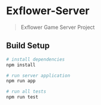 # Exflower-Server

> Exflower Game Server Project

## Build Setup

``` bash
# install dependencies
npm install

# run server application
npm run app

# run all tests
npm run test
```
